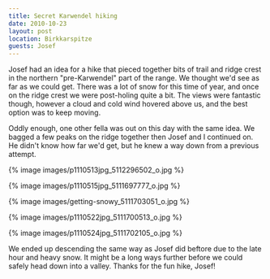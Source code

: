 ```yaml
---
title: Secret Karwendel hiking
date: 2010-10-23
layout: post
location: Birkkarspitze
guests: Josef
---
```


Josef had an idea for a hike that pieced together bits of trail and ridge
crest in the northern "pre-Karwendel" part of the range. We thought we'd
see as far as we could get. There was a lot of snow for this time of year,
and once on the ridge crest we were post-holing quite a bit. The views
were fantastic though, however a cloud and cold wind hovered above us,
and the best option was to keep moving.
  
  
Oddly enough, one other fella was out on this day with the same idea.
We bagged a few peaks on the ridge together then Josef and I continued
on. He didn't know how far we'd get, but he knew a way down from a previous
attempt.
  
  
{% image images/p1110513jpg_5112296502_o.jpg %}
  
{% image images/p1110515jpg_5111697777_o.jpg %}
  
{% image images/getting-snowy_5111703051_o.jpg %}
  
{% image images/p1110522jpg_5111700513_o.jpg %}
  
{% image images/p1110524jpg_5111702105_o.jpg %}
  
  
We ended up descending the same way as Josef did beftore due to the late
hour and heavy snow. It might be a long ways further before we could safely
head down into a valley. Thanks for the fun hike, Josef!
